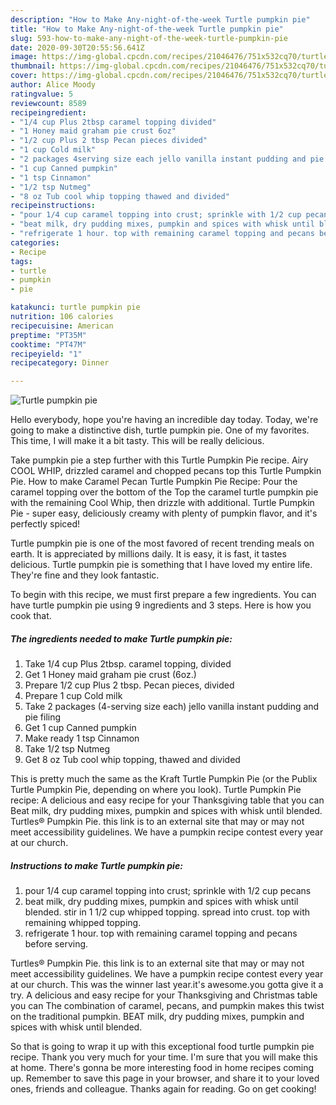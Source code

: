 ```yaml
---
description: "How to Make Any-night-of-the-week Turtle pumpkin pie"
title: "How to Make Any-night-of-the-week Turtle pumpkin pie"
slug: 593-how-to-make-any-night-of-the-week-turtle-pumpkin-pie
date: 2020-09-30T20:55:56.641Z
image: https://img-global.cpcdn.com/recipes/21046476/751x532cq70/turtle-pumpkin-pie-recipe-main-photo.jpg
thumbnail: https://img-global.cpcdn.com/recipes/21046476/751x532cq70/turtle-pumpkin-pie-recipe-main-photo.jpg
cover: https://img-global.cpcdn.com/recipes/21046476/751x532cq70/turtle-pumpkin-pie-recipe-main-photo.jpg
author: Alice Moody
ratingvalue: 5
reviewcount: 8589
recipeingredient:
- "1/4 cup Plus 2tbsp caramel topping divided"
- "1 Honey maid graham pie crust 6oz"
- "1/2 cup Plus 2 tbsp Pecan pieces divided"
- "1 cup Cold milk"
- "2 packages 4serving size each jello vanilla instant pudding and pie filing"
- "1 cup Canned pumpkin"
- "1 tsp Cinnamon"
- "1/2 tsp Nutmeg"
- "8 oz Tub cool whip topping thawed and divided"
recipeinstructions:
- "pour 1/4 cup caramel topping into crust; sprinkle with 1/2 cup pecans"
- "beat milk, dry pudding mixes, pumpkin and spices with whisk until blended. stir in 1 1/2 cup whipped topping. spread into crust. top with remaining whipped topping."
- "refrigerate 1 hour. top with remaining caramel topping and pecans before serving."
categories:
- Recipe
tags:
- turtle
- pumpkin
- pie

katakunci: turtle pumpkin pie 
nutrition: 106 calories
recipecuisine: American
preptime: "PT35M"
cooktime: "PT47M"
recipeyield: "1"
recipecategory: Dinner

---
```



![Turtle pumpkin pie](https://img-global.cpcdn.com/recipes/21046476/751x532cq70/turtle-pumpkin-pie-recipe-main-photo.jpg)

Hello everybody, hope you're having an incredible day today. Today, we're going to make a distinctive dish, turtle pumpkin pie. One of my favorites. This time, I will make it a bit tasty. This will be really delicious.

Take pumpkin pie a step further with this Turtle Pumpkin Pie recipe. Airy COOL WHIP, drizzled caramel and chopped pecans top this Turtle Pumpkin Pie. How to make Caramel Pecan Turtle Pumpkin Pie Recipe: Pour the caramel topping over the bottom of the Top the caramel turtle pumpkin pie with the remaining Cool Whip, then drizzle with additional. Turtle Pumpkin Pie - super easy, deliciously creamy with plenty of pumpkin flavor, and it&#39;s perfectly spiced!

Turtle pumpkin pie is one of the most favored of recent trending meals on earth. It is appreciated by millions daily. It is easy, it is fast, it tastes delicious. Turtle pumpkin pie is something that I have loved my entire life. They're fine and they look fantastic.


To begin with this recipe, we must first prepare a few ingredients. You can have turtle pumpkin pie using 9 ingredients and 3 steps. Here is how you cook that.

<!--inarticleads1-->

##### The ingredients needed to make Turtle pumpkin pie:

1. Take 1/4 cup Plus 2tbsp. caramel topping, divided
1. Get 1 Honey maid graham pie crust (6oz.)
1. Prepare 1/2 cup Plus 2 tbsp. Pecan pieces, divided
1. Prepare 1 cup Cold milk
1. Take 2 packages (4-serving size each) jello vanilla instant pudding and pie filing
1. Get 1 cup Canned pumpkin
1. Make ready 1 tsp Cinnamon
1. Take 1/2 tsp Nutmeg
1. Get 8 oz Tub cool whip topping, thawed and divided


This is pretty much the same as the Kraft Turtle Pumpkin Pie (or the Publix Turtle Pumpkin Pie, depending on where you look). Turtle Pumpkin Pie recipe: A delicious and easy recipe for your Thanksgiving table that you can Beat milk, dry pudding mixes, pumpkin and spices with whisk until blended. Turtles® Pumpkin Pie. this link is to an external site that may or may not meet accessibility guidelines. We have a pumpkin recipe contest every year at our church. 

<!--inarticleads2-->

##### Instructions to make Turtle pumpkin pie:

1. pour 1/4 cup caramel topping into crust; sprinkle with 1/2 cup pecans
1. beat milk, dry pudding mixes, pumpkin and spices with whisk until blended. stir in 1 1/2 cup whipped topping. spread into crust. top with remaining whipped topping.
1. refrigerate 1 hour. top with remaining caramel topping and pecans before serving.


Turtles® Pumpkin Pie. this link is to an external site that may or may not meet accessibility guidelines. We have a pumpkin recipe contest every year at our church. This was the winner last year.it&#39;s awesome.you gotta give it a try. A delicious and easy recipe for your Thanksgiving and Christmas table you can The combination of caramel, pecans, and pumpkin makes this twist on the traditional pumpkin. BEAT milk, dry pudding mixes, pumpkin and spices with whisk until blended. 

So that is going to wrap it up with this exceptional food turtle pumpkin pie recipe. Thank you very much for your time. I'm sure that you will make this at home. There's gonna be more interesting food in home recipes coming up. Remember to save this page in your browser, and share it to your loved ones, friends and colleague. Thanks again for reading. Go on get cooking!
